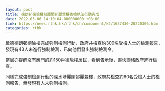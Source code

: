 ```yaml
---
layout: post
title: 德朗邨德瑜樓及麗閣邨麗萱樓強檢執法行動完成
date: 2022-03-06 14:10:04.000000000 +08:00
link: https://news.rthk.hk/rthk/ch/component/k2/1637430-20220306.htm
categories: rthk
---
```


啟德德朗邨德瑜樓完成強制檢測行動，政府共檢查約300名受檢人士的檢測報告，發現有43人未進行強制檢測，已向他們發出強制檢測令。

當局亦提醒沒有應門的約150戶德瑜樓居民，看到告示後，盡快聯絡政府進行檢查。

同樣完成強制檢測行動的深水埗麗閣邨麗萱樓，政府共檢查約60名受檢人士的檢測報告，無發現有人未強制檢測。
